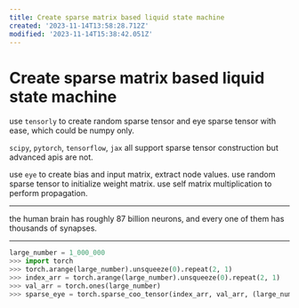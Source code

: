 ```yaml
---
title: Create sparse matrix based liquid state machine
created: '2023-11-14T13:58:28.712Z'
modified: '2023-11-14T15:38:42.051Z'
---
```


# Create sparse matrix based liquid state machine

use `tensorly` to create random sparse tensor and eye sparse tensor with ease, which could be numpy only.

`scipy`, `pytorch`, `tensorflow`, `jax` all support sparse tensor construction but advanced apis are not.

use `eye` to create bias and input matrix, extract node values. use random sparse tensor to initialize weight matrix. use self matrix multiplication to perform propagation.

---

the human brain has roughly 87 billion neurons, and every one of them has thousands of synapses.

---

```python
large_number = 1_000_000
>>> import torch
>>> torch.arange(large_number).unsqueeze(0).repeat(2, 1)
>>> index_arr = torch.arange(large_number).unsqueeze(0).repeat(2, 1)
>>> val_arr = torch.ones(large_number)
>>> sparse_eye = torch.sparse_coo_tensor(index_arr, val_arr, (large_number, large_number))

```
